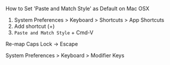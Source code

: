 How to Set 'Paste and Match Style' as Default on Mac OSX

  1. System Preferences > Keyboard > Shortcuts > App Shortcuts
  2. Add shortcut (+)
  3. `Paste and Match Style` + Cmd-V

Re-map Caps Lock -> Escape

  System Preferences > Keyboard > Modifier Keys
